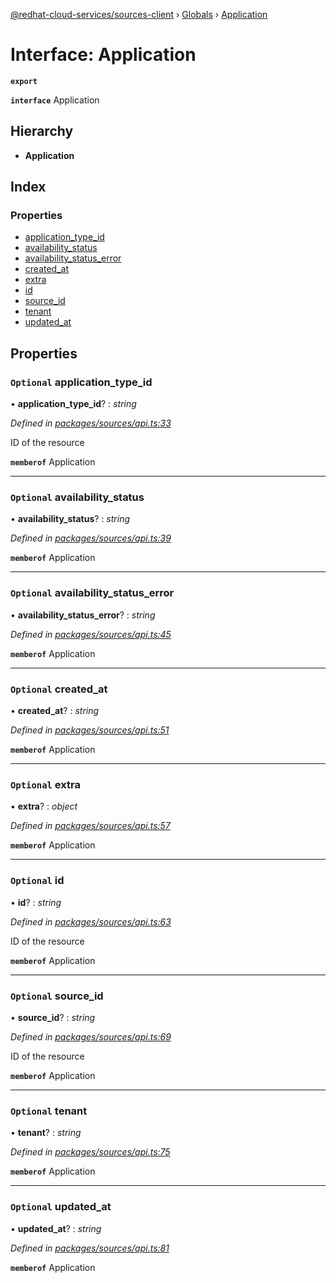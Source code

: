 [@redhat-cloud-services/sources-client](../README.md) › [Globals](../globals.md) › [Application](application.md)

# Interface: Application

**`export`** 

**`interface`** Application

## Hierarchy

* **Application**

## Index

### Properties

* [application_type_id](application.md#optional-application_type_id)
* [availability_status](application.md#optional-availability_status)
* [availability_status_error](application.md#optional-availability_status_error)
* [created_at](application.md#optional-created_at)
* [extra](application.md#optional-extra)
* [id](application.md#optional-id)
* [source_id](application.md#optional-source_id)
* [tenant](application.md#optional-tenant)
* [updated_at](application.md#optional-updated_at)

## Properties

### `Optional` application_type_id

• **application_type_id**? : *string*

*Defined in [packages/sources/api.ts:33](https://github.com/RedHatInsights/javascript-clients/blob/master/packages/sources/api.ts#L33)*

ID of the resource

**`memberof`** Application

___

### `Optional` availability_status

• **availability_status**? : *string*

*Defined in [packages/sources/api.ts:39](https://github.com/RedHatInsights/javascript-clients/blob/master/packages/sources/api.ts#L39)*

**`memberof`** Application

___

### `Optional` availability_status_error

• **availability_status_error**? : *string*

*Defined in [packages/sources/api.ts:45](https://github.com/RedHatInsights/javascript-clients/blob/master/packages/sources/api.ts#L45)*

**`memberof`** Application

___

### `Optional` created_at

• **created_at**? : *string*

*Defined in [packages/sources/api.ts:51](https://github.com/RedHatInsights/javascript-clients/blob/master/packages/sources/api.ts#L51)*

**`memberof`** Application

___

### `Optional` extra

• **extra**? : *object*

*Defined in [packages/sources/api.ts:57](https://github.com/RedHatInsights/javascript-clients/blob/master/packages/sources/api.ts#L57)*

**`memberof`** Application

___

### `Optional` id

• **id**? : *string*

*Defined in [packages/sources/api.ts:63](https://github.com/RedHatInsights/javascript-clients/blob/master/packages/sources/api.ts#L63)*

ID of the resource

**`memberof`** Application

___

### `Optional` source_id

• **source_id**? : *string*

*Defined in [packages/sources/api.ts:69](https://github.com/RedHatInsights/javascript-clients/blob/master/packages/sources/api.ts#L69)*

ID of the resource

**`memberof`** Application

___

### `Optional` tenant

• **tenant**? : *string*

*Defined in [packages/sources/api.ts:75](https://github.com/RedHatInsights/javascript-clients/blob/master/packages/sources/api.ts#L75)*

**`memberof`** Application

___

### `Optional` updated_at

• **updated_at**? : *string*

*Defined in [packages/sources/api.ts:81](https://github.com/RedHatInsights/javascript-clients/blob/master/packages/sources/api.ts#L81)*

**`memberof`** Application
